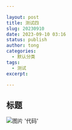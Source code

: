 ```yaml
---

layout: post
title: 测试四
slug: 20230910
date: 2023-09-10 03:16
status: publish
author: tong
categories:  
  - 默认分类
tags: 
  - 测试
excerpt: 

---
```

## 标题
![图片](https://cdn.jsdelivr.net/gh/shuiwudengli/images@master/0fbea3003af33a8744549e7ad15c10385343b519-97942226.jugyenixz8w.jpg)
'代码'